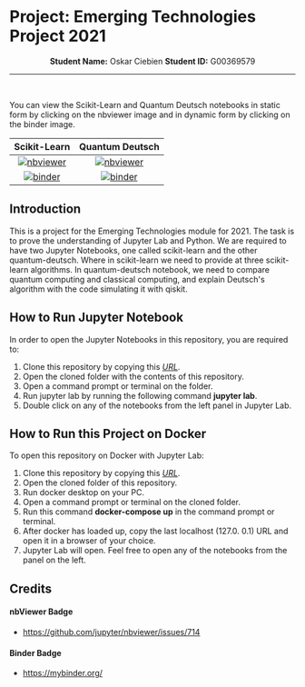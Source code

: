 # Project: Emerging Technologies Project 2021

<p align="center">
    <strong>Student Name:</strong> Oskar Ciebien   <strong>Student ID:</strong> G00369579
</p>

***

<br>

You can view the Scikit-Learn and Quantum Deutsch notebooks in static form by clicking on the nbviewer image and in dynamic form by clicking on the binder image.

| Scikit-Learn  | Quantum Deutsch |
| :-: | :-: |
| [![nbviewer](https://raw.githubusercontent.com/jupyter/design/master/logos/Badges/nbviewer_badge.svg)](https://nbviewer.org/github/Oskar-Ciebien/Emerging-Technologies-Project/blob/main/scikit-learn.ipynb)  | [![nbviewer](https://raw.githubusercontent.com/jupyter/design/master/logos/Badges/nbviewer_badge.svg)](https://nbviewer.org/github/Oskar-Ciebien/Emerging-Technologies-Project/blob/main/quantum-deutsch.ipynb)  |
| [![binder](https://mybinder.org/static/images/badge_logo.svg?v=51b20aa16836ea83f5ed69194c660eb85c4c2c1e32565312baedb7d534e3ffcf592881dbbe3da441d8293ded842755c906b91fb4aadf15220cf48111ebf701c4)](https://mybinder.org/v2/gh/Oskar-Ciebien/Emerging-Technologies-Project/main?filepath=scikit-learn.ipynb)  | [![binder](https://mybinder.org/static/images/badge_logo.svg?v=51b20aa16836ea83f5ed69194c660eb85c4c2c1e32565312baedb7d534e3ffcf592881dbbe3da441d8293ded842755c906b91fb4aadf15220cf48111ebf701c4)](https://mybinder.org/v2/gh/Oskar-Ciebien/Emerging-Technologies-Project/main?filepath=quantum-deutsch.ipynb)  |

## Introduction

This is a project for the Emerging Technologies module for 2021. The task is to prove the understanding of Jupyter Lab and Python. We are required to have two Jupyter Notebooks, one called scikit-learn and the other quantum-deutsch. Where in scikit-learn we need to provide at three scikit-learn algorithms. In quantum-deutsch notebook, we need to compare quantum computing and classical computing, and explain Deutsch's algorithm with the code simulating it with qiskit.

## How to Run Jupyter Notebook

In order to open the Jupyter Notebooks in this repository, you are required to:
1. Clone this repository by copying this *[URL](https://github.com/Oskar-Ciebien/Emerging-Technologies-Project)*.
2. Open the cloned folder with the contents of this repository.
3. Open a command prompt or terminal on the folder.
4. Run jupyter lab by running the following command **jupyter lab**.
5. Double click on any of the notebooks from the left panel in Jupyter Lab.

## How to Run this Project on Docker

To open this repository on Docker with Jupyter Lab:
1. Clone this repository by copying this *[URL](https://github.com/Oskar-Ciebien/Emerging-Technologies-Project)*.
2. Open the cloned folder of this repository.
3. Run docker desktop on your PC.
4. Open a command prompt or terminal on the cloned folder.
5. Run this command **docker-compose up** in the command prompt or terminal.
6. After docker has loaded up, copy the last localhost (127.0. 0.1) URL and open it in a browser of your choice.
7. Jupyter Lab will open. Feel free to open any of the notebooks from the panel on the left.

## Credits

#### nbViewer Badge
- https://github.com/jupyter/nbviewer/issues/714

#### Binder Badge
- https://mybinder.org/